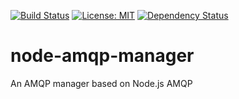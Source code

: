 [![Build Status](https://travis-ci.org/mousavi86/node-amqp-manager.svg?branch=master)](https://travis-ci.org/mousavi86/node-amqp-manager)
[![License: MIT](https://img.shields.io/badge/License-MIT-yellow.svg)](https://opensource.org/licenses/MIT)
[![Dependency Status](https://david-dm.org/mousavi86/node-amqp-manager.svg)](https://david-dm.org/mousavi86/node-amqp-manager.svg)
# node-amqp-manager
An AMQP manager based on Node.js AMQP
